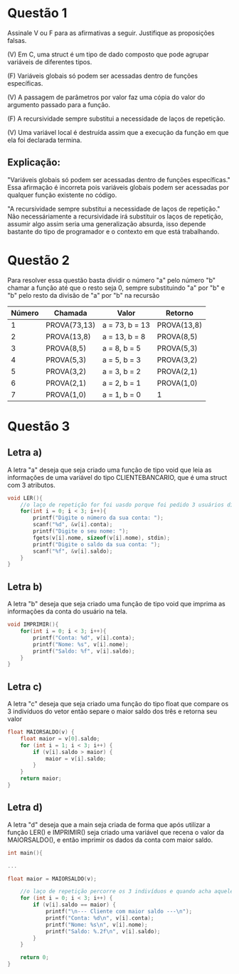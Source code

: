 # Questão 1
Assinale V ou F para as afirmativas a seguir. Justifique as proposições falsas.

(V) Em C, uma struct é um tipo de dado composto que pode agrupar variáveis de diferentes tipos.

(F) Variáveis globais só podem ser acessadas dentro de funções específicas.

(V) A passagem de parâmetros por valor faz uma cópia do valor do argumento passado para a função.

(F) A recursividade sempre substitui a necessidade de laços de repetição.

(V) Uma variável local é destruída assim que a execução da função em que ela foi declarada termina.

## Explicação:
"Variáveis globais só podem ser acessadas dentro de funções específicas." Essa afirmação é incorreta pois variáveis globais podem ser acessadas por qualquer função existente no código.


"A recursividade sempre substitui a necessidade de laços de repetição." Não necessáriamente a recursividade irá substituir os laços de repetição, assumir algo assim seria uma generalização absurda, isso depende bastante do tipo de programador e o contexto em que está trabalhando.

# Questão 2
Para resolver essa questão basta dividir o número "a" pelo número "b" chamar a função até que o resto seja 0, sempre substituindo "a" por "b" e "b" pelo resto da divisão de "a" por "b" na recursão

| Número | Chamada | Valor | Retorno |
| ------ | ------- | ----- | ------- |
| 1 | PROVA(73,13) | a = 73, b = 13 | PROVA(13,8) |
| 2 | PROVA(13,8) | a = 13, b = 8 | PROVA(8,5) |
| 3 | PROVA(8,5) | a = 8, b = 5 | PROVA(5,3) |
| 4 | PROVA(5,3) | a = 5, b = 3 | PROVA(3,2) |
| 5 | PROVA(3,2) | a = 3, b = 2 | PROVA(2,1) |
| 6 | PROVA(2,1) | a = 2, b = 1 | PROVA(1,0) |
| 7 | PROVA(1,0) | a = 1, b = 0 | 1 |


# Questão 3
## Letra a)
A letra "a" deseja que seja criado uma função de tipo void que leia as informações de uma variável do tipo CLIENTEBANCARIO, que é uma struct com 3 atributos.
```C
void LER(){
    //o laço de repetição for foi uasdo porque foi pedido 3 usuários diferentes.
    for(int i = 0; i < 3; i++){
        printf("Digite o número da sua conta: ");
        scanf("%d", &v[i].conta);
        printf("Digite o seu nome: ");
        fgets(v[i].nome, sizeof(v[i].nome), stdin);
        printf("Digite o saldo da sua conta: ");
        scanf("%f", &v[i].saldo);
    }
}
```

## Letra b)
A letra "b" deseja que seja criado uma função de tipo void que imprima as informações da conta do usuário na tela.
```C
void IMPRIMIR(){
    for(int i = 0; i < 3; i++){
        printf("Conta: %d", v[i].conta);
        printf("Nome: %s", v[i].nome);
        printf("Saldo: %f", v[i].saldo);
    }
}
```

## Letra c) 
A letra "c" deseja que seja criado uma função do tipo float que compare os 3 indivíduos do vetor então separe o maior saldo dos três e retorna seu valor
```C
float MAIORSALDO(v) {
    float maior = v[0].saldo;
    for (int i = 1; i < 3; i++) {
        if (v[i].saldo > maior) {
            maior = v[i].saldo;
        }
    }
    return maior;
}
```

## Letra d)
A letra "d" deseja que a main seja criada de forma que após utilizar a função LER() e IMPRIMIR() seja criado uma variável que recena o valor da MAIORSALDO(), e então imprimir os dados da conta com maior saldo.
```C
int main(){

...

float maior = MAIORSALDO(v);

    //o laço de repetição percorre os 3 indivíduos e quando acha aquele saldo que bate com o maior registrado, é impresso as informações da conta do indivíduo.
    for (int i = 0; i < 3; i++) {
        if (v[i].saldo == maior) {
            printf("\n--- Cliente com maior saldo ---\n");
            printf("Conta: %d\n", v[i].conta);
            printf("Nome: %s\n", v[i].nome);
            printf("Saldo: %.2f\n", v[i].saldo);
        }
    }

    return 0;
}
```
